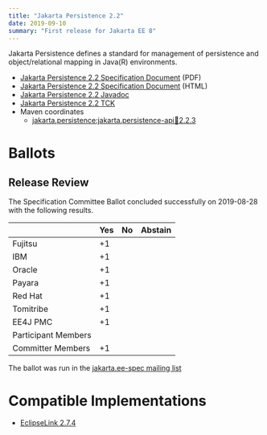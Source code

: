 ```yaml
---
title: "Jakarta Persistence 2.2"
date: 2019-09-10
summary: "First release for Jakarta EE 8"
---
```

Jakarta Persistence defines a standard for management of persistence
and object/relational mapping in Java(R) environments.

* [Jakarta Persistence 2.2 Specification Document](./persistence_2.2.pdf) (PDF)
* [Jakarta Persistence 2.2 Specification Document](./persistence_2.2.html) (HTML)
* [Jakarta Persistence 2.2 Javadoc](./apidocs)
* [Jakarta Persistence 2.2 TCK](https://download.eclipse.org/jakartaee/persistence/2.2/eclipse-persistence-tck-2.2.0.zip)
* Maven coordinates
  * [jakarta.persistence:jakarta.persistence-api:jar:2.2.3](https://search.maven.org/artifact/jakarta.persistence/jakarta.persistence-api/2.2.3/jar)

# Ballots

## Release Review

The Specification Committee Ballot concluded successfully on 2019-08-28 with the following results.

|                       |  Yes    | No      | Abstain  |
|-----------------------|---------|---------|----------|
|Fujitsu                |   +1    |         |          |
|IBM                    |   +1    |         |          |
|Oracle                 |   +1    |         |          |
|Payara                 |   +1    |         |          |
|Red Hat                |   +1    |         |          |
|Tomitribe              |   +1    |         |          |
|EE4J PMC               |   +1    |         |          |
|Participant Members    |         |         |          |
|Committer Members      |   +1    |         |          |

The ballot was run in the [jakarta.ee-spec mailing list](https://www.eclipse.org/lists/jakarta.ee-spec/msg00448.html)


# Compatible Implementations

* [EclipseLink 2.7.4](https://www.eclipse.org/eclipselink)
